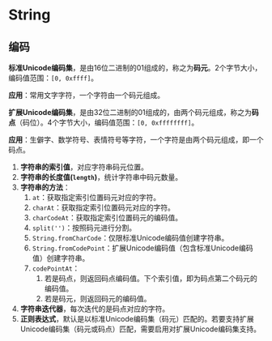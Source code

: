 # String

## 编码

**标准Unicode编码集**，是由16位二进制的01组成的，称之为**码元**。2个字节大小，编码值范围：`[0, 0xffff]`。

**应用**：常用文字字符，一个字符由一个码元组成。



**扩展Unicode编码集**，是由32位二进制的01组成的，由两个码元组成，称之为**码点**（码位）。4个字节大小，编码值范围：`[0, 0xffffffff]`。

**应用**：生僻字、数学符号、表情符号等字符，一个字符是由两个码元组成，即一个码点。



1. **字符串的索引值**，对应字符串码元位置。
2. **字符串的长度值(`length`)**，统计字符串中码元数量。
3. **字符串的方法**：
   1. `at`：获取指定索引位置码元对应的字符。
   2. `charAt`：获取指定索引位置码元对应的字符。
   3. `charCodeAt`：获取指定索引位置码元的编码值。
   4. `split('')`：按照码元进行分割。
   5. `String.fromCharCode`：仅限标准Unicode编码值创建字符串。
   6. `String.fromCodePoint`：扩展Unicode编码值（包含标准Unicode编码值）创建字符串。
   7. `codePointAt`：
      1. 若是码点，则返回码点编码值。下个索引值，即为码点第二个码元的编码值。
      2. 若是码元，则返回码元的编码值。
4. **字符串迭代器**，每次迭代的是码点对应的字符。
5. **正则表达式**，默认是以标准Unicode编码集（码元）匹配的。若要支持扩展Unicode编码集（码元或码点）匹配，需要启用对扩展Unicode编码集支持。





























